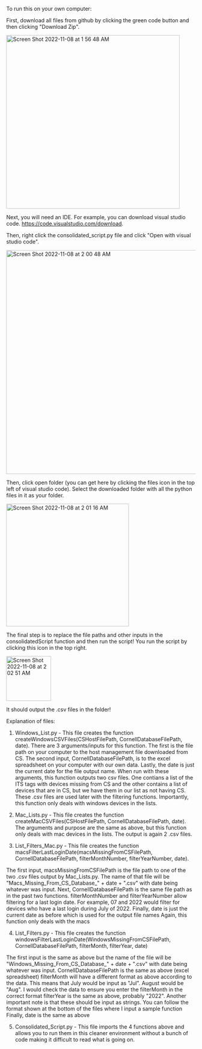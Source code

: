 To run this on your own computer:

First, download all files from github by clicking the green code button and then clicking "Download Zip".

<img width="461" alt="Screen Shot 2022-11-08 at 1 56 48 AM" src="https://user-images.githubusercontent.com/84477747/200496033-f1000731-eba3-4140-aa9e-d63f6b274d1f.png">

Next, you will need an IDE. For example, you can download visual studio code. https://code.visualstudio.com/download.

Then, right click the consolidated_script.py file and click "Open with visual studio code".

<img width="595" alt="Screen Shot 2022-11-08 at 2 00 48 AM" src="https://user-images.githubusercontent.com/84477747/200496350-2a3fe523-73c8-40b0-9ee9-d15b5ea26e12.png">

Then, click open folder (you can get here by clicking the files icon in the top left of visual studio code). Select the downloaded folder with all the python files in it as your folder. 

<img width="326" alt="Screen Shot 2022-11-08 at 2 01 16 AM" src="https://user-images.githubusercontent.com/84477747/200496486-042bcb3b-02b0-4c90-b05f-664915e938c9.png">

The final step is to replace the file paths and other inputs in the consolidatedScript function and then run the script! You run the script by clicking this icon in the top right.

<img width="119" alt="Screen Shot 2022-11-08 at 2 02 51 AM" src="https://user-images.githubusercontent.com/84477747/200496641-56c8b0ba-c089-4c8d-ad29-4dacde3d057e.png">

It should output the .csv files in the folder!

Explanation of files:

1. Windows_List.py - This file creates the function createWindowsCSVFiles(CSHostFilePath, CornellDatabaseFilePath, date). 
There are 3 arguments/inputs for this function. The first is the file path on your computer to the host management file downloaded from CS. 
The second input, CornellDatabaseFilePath, is to the excel spreadsheet on your computer with our own data. Lastly, the date is just the current date for the file output name.
When run with these arguments, this function outputs two csv files. One contians a list of the ITS tags with devices missing from CS and the other contains a list of devices that are in CS, but we have them in our list as not having CS.
These .csv files are used later with the filtering functions.
Importantly, this function only deals with windows devices in the lists.

2. Mac_Lists.py - This file creates the function createMacCSVFiles(CSHostFilePath, CornellDatabaseFilePath, date).
The arguments and purpose are the same as above, but this function only deals with mac devices in the lists.
The output is again 2 .csv files.

3. List_Filters_Mac.py - This file creates the function macsFilterLastLoginDate(macsMissingFromCSFilePath, CornellDatabaseFilePath, filterMonthNumber, filterYearNumber, date).

The first input, macsMissingFromCSFilePath is the file path to one of the two .csv files output by Mac_Lists.py. The name of that file will be "Macs_Missing_From_CS_Database_" + date + ".csv" with date being whatever was input.
Next, CornellDatabaseFilePath is the same file path as in the past two functions.
filterMonthNumber and filterYearNumber allow filtering for a last login date. For example, 07 and 2022 would filter for devices who have a last login during July of 2022.
Finally, date is just the current date as before which is used for the output file names
Again, this function only deals with the macs

4. List_Filters.py - This file creates the function windowsFilterLastLoginDate(WindowsMissingFromCSFilePath, CornellDatabaseFilePath, filterMonth, filterYear, date)

The first input is the same as above but the name of the file will be "Windows_Missing_From_CS_Database_" + date + ".csv" with date being whatever was input.
CornellDatabaseFilePath is the same as above (excel spreadsheet)
filterMonth will have a different format as above according to the data. This means that July would be input as "Jul". August would be "Aug". I would check the data to ensure you enter the filterMonth in the correct format
filterYear is the same as above, probably "2022". Another important note is that these should be input as strings. You can follow the format shown at the bottom of the files where I input a sample function
Finally, date is the same as above

5. Consolidated_Script.py - This file imports the 4 functions above and allows you to run them in this cleaner environment without a bunch of code making it difficult to read what is going on.

